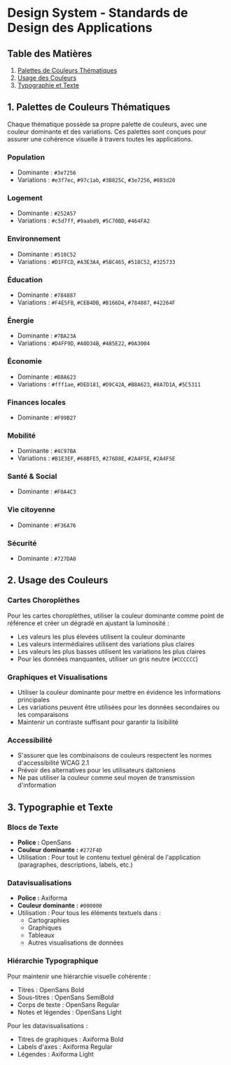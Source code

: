 # Design System - Standards de Design des Applications

## Table des Matières
1. [Palettes de Couleurs Thématiques](#1-palettes-de-couleurs-thématiques)
2. [Usage des Couleurs](#2-usage-des-couleurs)
3. [Typographie et Texte](#3-typographie-et-texte)

## 1. Palettes de Couleurs Thématiques

Chaque thématique possède sa propre palette de couleurs, avec une couleur dominante et des variations. Ces palettes sont conçues pour assurer une cohérence visuelle à travers toutes les applications.

### Population
- Dominante : `#3e7256`
- Variations : `#e3f7ec`, `#97c1ab`, `#3B825C`, `#3e7256`, `#083d20`

### Logement
- Dominante : `#252A57`
- Variations : `#c5d7ff`, `#9aabd9`, `#5C70BD`, `#464FA2`

### Environnement
- Dominante : `#518C52`
- Variations : `#D1FFCD`, `#A3E3A4`, `#5BC465`, `#518C52`, `#325733`

### Éducation
- Dominante : `#784887`
- Variations : `#F4E5FB`, `#CEB4DB`, `#B166D4`, `#784887`, `#42264F`

### Énergie
- Dominante : `#7BA23A`
- Variations : `#D4FF9D`, `#A0D34B`, `#485E22`, `#0A3004`

### Économie
- Dominante : `#B8A623`
- Variations : `#fff1ae`, `#DED181`, `#D9C42A`, `#B8A623`, `#8A7D1A`, `#5C5311`

### Finances locales
- Dominante : `#F99B27`

### Mobilité
- Dominante : `#4C97BA`
- Variations : `#B1E3EF`, `#68BFE5`, `#276D8E`, `#2A4F5E`, `#2A4F5E`

### Santé & Social
- Dominante : `#F0A4C3`

### Vie citoyenne
- Dominante : `#F36A76`

### Sécurité
- Dominante : `#727DA0`

## 2. Usage des Couleurs

### Cartes Choroplèthes
Pour les cartes choroplèthes, utiliser la couleur dominante comme point de référence et créer un dégradé en ajustant la luminosité :
- Les valeurs les plus élevées utilisent la couleur dominante
- Les valeurs intermédiaires utilisent des variations plus claires
- Les valeurs les plus basses utilisent les variations les plus claires
- Pour les données manquantes, utiliser un gris neutre (`#CCCCCC`)

### Graphiques et Visualisations
- Utiliser la couleur dominante pour mettre en évidence les informations principales
- Les variations peuvent être utilisées pour les données secondaires ou les comparaisons
- Maintenir un contraste suffisant pour garantir la lisibilité

### Accessibilité
- S'assurer que les combinaisons de couleurs respectent les normes d'accessibilité WCAG 2.1
- Prévoir des alternatives pour les utilisateurs daltoniens
- Ne pas utiliser la couleur comme seul moyen de transmission d'information

## 3. Typographie et Texte

### Blocs de Texte
- **Police :** OpenSans
- **Couleur dominante :** `#272F4D`
- Utilisation : Pour tout le contenu textuel général de l'application (paragraphes, descriptions, labels, etc.)

### Datavisualisations
- **Police :** Axiforma
- **Couleur dominante :** `#000000`
- Utilisation : Pour tous les éléments textuels dans :
  - Cartographies
  - Graphiques
  - Tableaux
  - Autres visualisations de données

### Hiérarchie Typographique
Pour maintenir une hiérarchie visuelle cohérente :
- Titres : OpenSans Bold
- Sous-titres : OpenSans SemiBold
- Corps de texte : OpenSans Regular
- Notes et légendes : OpenSans Light

Pour les datavisualisations :
- Titres de graphiques : Axiforma Bold
- Labels d'axes : Axiforma Regular
- Légendes : Axiforma Light 